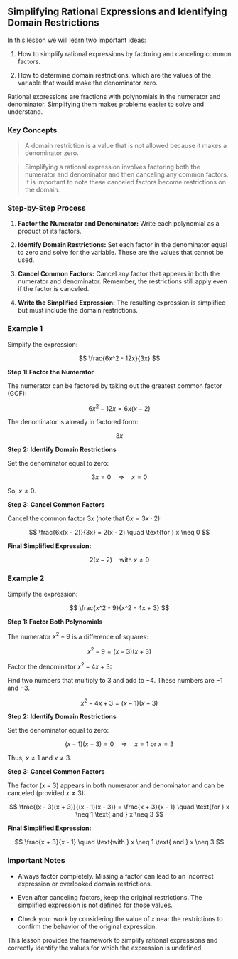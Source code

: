 ## Simplifying Rational Expressions and Identifying Domain Restrictions

In this lesson we will learn two important ideas:

1. How to simplify rational expressions by factoring and canceling common factors.

2. How to determine domain restrictions, which are the values of the variable that would make the denominator zero.

Rational expressions are fractions with polynomials in the numerator and denominator. Simplifying them makes problems easier to solve and understand.

### Key Concepts

> A domain restriction is a value that is not allowed because it makes a denominator zero.

> Simplifying a rational expression involves factoring both the numerator and denominator and then canceling any common factors. It is important to note these canceled factors become restrictions on the domain.

### Step-by-Step Process

1. **Factor the Numerator and Denominator:** Write each polynomial as a product of its factors.

2. **Identify Domain Restrictions:** Set each factor in the denominator equal to zero and solve for the variable. These are the values that cannot be used.

3. **Cancel Common Factors:** Cancel any factor that appears in both the numerator and denominator. Remember, the restrictions still apply even if the factor is canceled.

4. **Write the Simplified Expression:** The resulting expression is simplified but must include the domain restrictions.

### Example 1

Simplify the expression: 

$$
\frac{6x^2 - 12x}{3x}
$$

**Step 1: Factor the Numerator**

The numerator can be factored by taking out the greatest common factor (GCF):

$$
6x^2 - 12x = 6x(x - 2)
$$

The denominator is already in factored form: 

$$3x$$

**Step 2: Identify Domain Restrictions**

Set the denominator equal to zero:

$$
3x = 0 \quad\Longrightarrow\quad x = 0
$$

So, $x \neq 0$.

**Step 3: Cancel Common Factors**

Cancel the common factor $3x$ (note that $6x = 3x \cdot 2$):

$$
\frac{6x(x - 2)}{3x} = 2(x - 2) \quad \text{for } x \neq 0
$$

**Final Simplified Expression:**

$$
2(x - 2) \quad \text{with } x \neq 0
$$

### Example 2

Simplify the expression:

$$
\frac{x^2 - 9}{x^2 - 4x + 3}
$$

**Step 1: Factor Both Polynomials**

The numerator $x^2 - 9$ is a difference of squares:

$$
x^2 - 9 = (x - 3)(x + 3)
$$

Factor the denominator $x^2 - 4x + 3$:

Find two numbers that multiply to $3$ and add to $-4$. These numbers are $-1$ and $-3$.

$$
x^2 - 4x + 3 = (x - 1)(x - 3)
$$

**Step 2: Identify Domain Restrictions**

Set the denominator equal to zero:

$$
(x - 1)(x - 3) = 0 \quad\Longrightarrow\quad x = 1 \text{ or } x = 3
$$

Thus, $x \neq 1$ and $x \neq 3$.

**Step 3: Cancel Common Factors**

The factor $(x - 3)$ appears in both numerator and denominator and can be canceled (provided $x \neq 3$):

$$
\frac{(x - 3)(x + 3)}{(x - 1)(x - 3)} = \frac{x + 3}{x - 1} \quad \text{for } x \neq 1 \text{ and } x \neq 3
$$

**Final Simplified Expression:**

$$
\frac{x + 3}{x - 1} \quad \text{with } x \neq 1 \text{ and } x \neq 3
$$

### Important Notes

- Always factor completely. Missing a factor can lead to an incorrect expression or overlooked domain restrictions.

- Even after canceling factors, keep the original restrictions. The simplified expression is not defined for those values.

- Check your work by considering the value of $x$ near the restrictions to confirm the behavior of the original expression.

This lesson provides the framework to simplify rational expressions and correctly identify the values for which the expression is undefined.